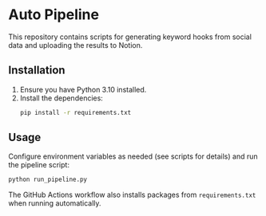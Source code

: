 # Auto Pipeline

This repository contains scripts for generating keyword hooks from social data and uploading the results to Notion.

## Installation

1. Ensure you have Python 3.10 installed.
2. Install the dependencies:
   ```bash
   pip install -r requirements.txt
   ```

## Usage

Configure environment variables as needed (see scripts for details) and run the pipeline script:

```bash
python run_pipeline.py
```

The GitHub Actions workflow also installs packages from `requirements.txt` when running automatically.
